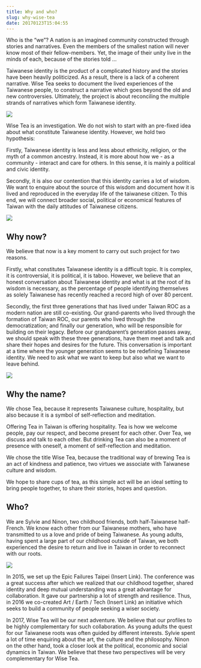 ```yaml
---
title: Why and who?
slug: why-wise-tea
date: 20170123T15:04:55
---
```


Who is the “we”?  A nation is an  imagined community constructed through stories and narratives.  Even the members of the smallest nation will never know most of their fellow-members. Yet, the image of their unity live in the minds of each, because of the stories told …

Taiwanese identity is the product of a complicated history and the stories have been heavily politicized. As a result, there is a lack of a coherent narrative. Wise Tea seeks to document the lived experiences of the Taiwanese people, to construct a narrative which goes beyond the old and new controversies. Ultimately, the project is  about reconciling the multiple strands of narratives which form Taiwanese identity. 

<img src="/wp-content/uploads/2017/01/11.jpg">

Wise Tea is an investigation. We do not wish to start with an pre-fixed idea about what constitute Taiwanese identity. However, we hold two hypothesis: 

Firstly, Taiwanese identity is less and less about ethnicity, religion, or the myth of a common ancestry. Instead, it is more about how we - as a community - interact and care for others. In this sense, it is mainly a political and civic identity. 

Secondly, it is also our contention that this identity carries a lot of wisdom. We want to enquire about the source of this wisdom and document how it is lived and reproduced in the everyday life of the taiwanese citizen. To this end, we will connect broader social, political or economical features of Taiwan with the daily attitudes of Taiwanese citizens. 

<img src="/wp-content/uploads/2017/01/65.jpg">

## Why now?

We believe that now is a key moment to carry out such project for two reasons. 

Firstly, what constitutes Taiwanese identity is a difficult topic. It is complex, it is controversial, it is political, it is taboo. However, we believe that an honest conversation about Taiwanese identity and what is at the root of its wisdom is necessary, as the percentage of people identifying themselves as solely Taiwanese has recently reached a record high of over 80 percent. 

Secondly, the first three generations that has lived under Taiwan ROC as a modern nation are still co-existing. Our grand-parents who lived through the formation of Taiwan ROC, our parents who lived through the democratization; and finally our generation, who will be responsible for building on their legacy. Before our grandparent’s generation passes away, we should speak with these three generations, have them meet and talk and share their hopes and desires for the future. This conversation is important at a time where the younger generation seems to be redefining Taiwanese identity. We need to ask what we want to keep but also what we want to leave behind. 

<img src="/wp-content/uploads/2017/01/30.jpg">

## Why the name?

We chose Tea, because it represents Taiwanese culture, hospitality, but also because it is a symbol of self-reflection and meditation. 

Offering Tea in Taiwan is offering hospitality.  Tea is how we welcome people, pay our respect, and become present for each other. Over Tea, we discuss and talk to each other. 
But drinking Tea can also be a moment of presence with oneself, a moment of self-reflection and meditation. 

We chose the title Wise Tea, because the traditional way of brewing Tea is an act of kindness and patience, two virtues we associate with Taiwanese culture and wisdom. 

We hope to share cups of tea, as this simple act will be an ideal setting to bring people together, to share their stories, hopes and question. 

## Who?

We are Sylvie and Ninon, two childhood friends, both half-Taiwanese half-French. We know each other from our Taiwanese mothers, who have transmitted to us a love and pride of being Taiwanese. As young adults, having spent a large part of our childhood outside of Taiwan, we both experienced the desire to return and live in Taiwan in order to reconnect with our roots. 

<img src="/wp-content/uploads/2017/01/22086_10207122423169637_8978291049271836355_n.jpg">

In 2015, we set up the Epic Failures Taipei (Insert Link). The conference was a great success after which we realized that our childhood together, shared identity and deep mutual understanding was a great advantage for collaboration. It gave our partnership a lot of strength and resilience. Thus, in 2016 we co-created Art / Earth / Tech (Insert Link) an initiative which seeks to build a community of people seeking a wiser society. 

In 2017, Wise Tea will be our next adventure. We believe that our profiles to be highly complementary for such collaboration. As young adults the quest for our Taiwanese roots was often guided by different interests. Sylvie spent a lot of time enquiring about the art, the culture and the philosophy.  Ninon on the other hand, took a closer look at the political, economic and social dynamics in Taiwan.  We believe that these two perspectives will be very complementary for Wise Tea. 

